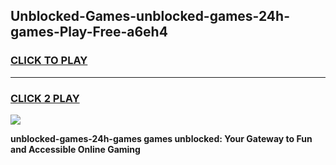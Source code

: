 
## Unblocked-Games-unblocked-games-24h-games-Play-Free-a6eh4
<h3>
<a href="https://premium76.site?title=unblocked-games-24h-games&ref=18A">CLICK TO PLAY</a></h3>
<hr>

<h3>
<a href="https://premium76.site?title=unblocked-games-24h-games&ref=18A">CLICK 2 PLAY</a>
  
</h3>

<a href="https://premium76.site?title=unblocked-games-24h-games&ref=18A"><img src="https://clearcache.store/games.png"></a>


**unblocked-games-24h-games games unblocked: Your Gateway to Fun and Accessible Online Gaming**
